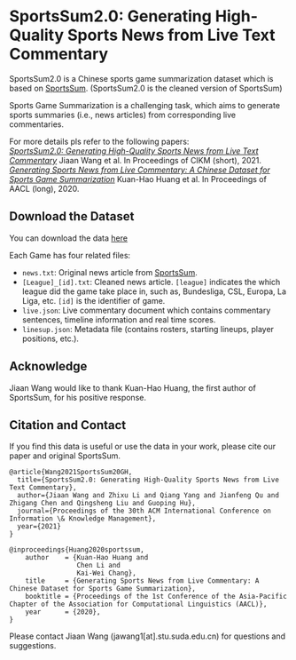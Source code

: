 # SportsSum2.0: Generating High-Quality Sports News from Live Text Commentary

SportsSum2.0 is a Chinese sports game summarization dataset which is based on [SportsSum](https://github.com/ej0cl6/SportsSum). (SportsSum2.0 is the cleaned version of SportsSum)

Sports Game Summarization is a challenging task, which aims to generate sports summaries (i.e., news articles) from corresponding live commentaries.
 
For more details pls refer to the following papers:   
[*SportsSum2.0: Generating High-Quality Sports News from Live Text Commentary*](https://arxiv.org/abs/2110.05750) Jiaan Wang et al. In Proceedings of CIKM (short), 2021.   
[*Generating Sports News from Live Commentary: A Chinese Dataset for Sports Game Summarization*](https://aclanthology.org/2020.aacl-main.61/) Kuan-Hao Huang et al. In Proceedings of AACL (long), 2020.

## Download the Dataset
You can download the data [here](https://drive.google.com/file/d/1NnXkMqBb1BUq7WMN06t8vZqh8NrD1XZ8/view?usp=sharing)    

Each Game has four related files:  
- `news.txt`: Original news article from [SportsSum](https://github.com/ej0cl6/SportsSum).
- `[League]_[id].txt`: Cleaned news article. `[league]` indicates the which league did the game take place in, such as, Bundesliga, CSL, Europa, La Liga, etc. `[id]` is the identifier of game. 
- `live.json`: Live commentary document which contains commentary sentences, timeline information and real time scores.
- `linesup.json`: Metadata file (contains rosters, starting lineups, player positions, etc.).

## Acknowledge
Jiaan Wang would like to thank Kuan-Hao Huang, the first author of SportsSum, for his positive response.


## Citation and Contact
If you find this data is useful or use the data in your work, please cite our paper and original SportsSum.

```
@article{Wang2021SportsSum20GH,
  title={SportsSum2.0: Generating High-Quality Sports News from Live Text Commentary},
  author={Jiaan Wang and Zhixu Li and Qiang Yang and Jianfeng Qu and Zhigang Chen and Qingsheng Liu and Guoping Hu},
  journal={Proceedings of the 30th ACM International Conference on Information \& Knowledge Management},
  year={2021}
}
```

```
@inproceedings{Huang2020sportssum,
    author    = {Kuan-Hao Huang and
                 Chen Li and
                 Kai-Wei Chang},
    title     = {Generating Sports News from Live Commentary: A Chinese Dataset for Sports Game Summarization},
    booktitle = {Proceedings of the 1st Conference of the Asia-Pacific Chapter of the Association for Computational Linguistics (AACL)},
    year      = {2020},
}
```

Please contact Jiaan Wang (jawang1[at].stu.suda.edu.cn) for questions and suggestions.
